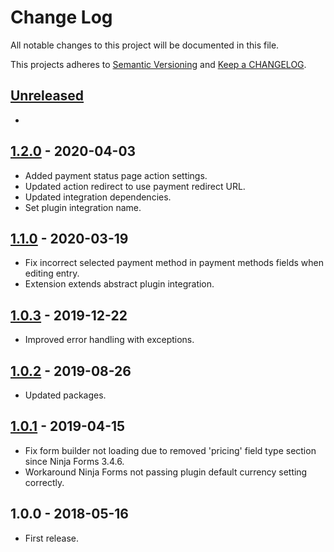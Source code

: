 # Change Log

All notable changes to this project will be documented in this file.

This projects adheres to [Semantic Versioning](http://semver.org/) and [Keep a CHANGELOG](http://keepachangelog.com/).

## [Unreleased][unreleased]
-

## [1.2.0] - 2020-04-03
- Added payment status page action settings.
- Updated action redirect to use payment redirect URL.
- Updated integration dependencies.
- Set plugin integration name.

## [1.1.0] - 2020-03-19
- Fix incorrect selected payment method in payment methods fields when editing entry.
- Extension extends abstract plugin integration.

## [1.0.3] - 2019-12-22
- Improved error handling with exceptions.

## [1.0.2] - 2019-08-26
- Updated packages.

## [1.0.1] - 2019-04-15
- Fix form builder not loading due to removed 'pricing' field type section since Ninja Forms 3.4.6.
- Workaround Ninja Forms not passing plugin default currency setting correctly.

## 1.0.0 - 2018-05-16
- First release.

[unreleased]: https://github.com/wp-pay-extensions/ninjaforms/compare/1.2.0...HEAD
[1.2.0]: https://github.com/wp-pay-extensions/ninjaforms/compare/1.1.0...1.2.0
[1.1.0]: https://github.com/wp-pay-extensions/ninjaforms/compare/1.0.3...1.1.0
[1.0.3]: https://github.com/wp-pay-extensions/ninjaforms/compare/1.0.2...1.0.3
[1.0.2]: https://github.com/wp-pay-extensions/ninjaforms/compare/1.0.1...1.0.2
[1.0.1]: https://github.com/wp-pay-extensions/ninjaforms/compare/1.0.0...1.0.1
